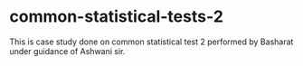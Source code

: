 # common-statistical-tests-2
This is case study done on common statistical test 2 performed by Basharat under guidance of Ashwani sir.
